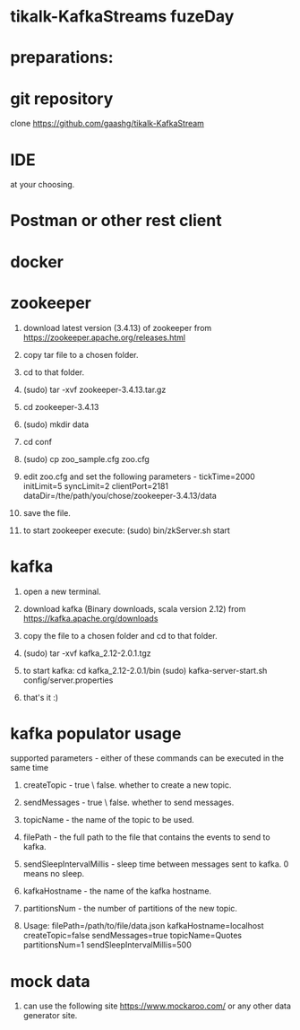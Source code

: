 # tikalk-KafkaStreams fuzeDay

preparations:
=============


git repository
==============
clone https://github.com/gaashg/tikalk-KafkaStream

IDE
===
at your choosing.

Postman or other rest client
============================

docker
=====


zookeeper
=========
1. download latest version (3.4.13) of zookeeper from
https://zookeeper.apache.org/releases.html

2. copy tar file to a chosen folder.

3. cd to that folder.

3. (sudo) tar -xvf zookeeper-3.4.13.tar.gz

4. cd zookeeper-3.4.13

5. (sudo) mkdir data

6. cd conf

7. (sudo) cp zoo_sample.cfg zoo.cfg

8. edit zoo.cfg and set the following parameters -
tickTime=2000
initLimit=5
syncLimit=2
clientPort=2181
dataDir=/the/path/you/chose/zookeeper-3.4.13/data

9. save the file.

10. to start zookeeper execute:
(sudo) bin/zkServer.sh start


kafka
=====
1. open a new terminal.

2. download kafka (Binary downloads, scala version 2.12) from
https://kafka.apache.org/downloads

3. copy the file to a chosen folder and cd to that folder.

4. (sudo) tar -xvf kafka_2.12-2.0.1.tgz

5. to start kafka:
cd kafka_2.12-2.0.1/bin
(sudo) kafka-server-start.sh config/server.properties

6. that's it :)


kafka populator usage
=====================
supported parameters -
either of these commands can be executed in the same time
1. createTopic - true \ false. whether to create a new topic.
2. sendMessages - true \ false. whether to send messages.

3. topicName - the name of the topic to be used.
4. filePath - the full path to the file that contains the events to send to kafka.
5. sendSleepIntervalMillis - sleep time between messages sent to kafka. 0 means no sleep.

6. kafkaHostname - the name of the kafka hostname.
7. partitionsNum - the number of partitions of the new topic.

8. Usage: filePath=/path/to/file/data.json kafkaHostname=localhost createTopic=false sendMessages=true topicName=Quotes partitionsNum=1 sendSleepIntervalMillis=500 


mock data
=========
1. can use the following site https://www.mockaroo.com/ or any other data generator site.